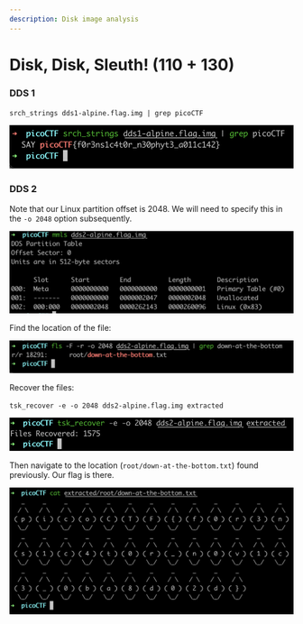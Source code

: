 ```yaml
---
description: Disk image analysis
---
```


# Disk, Disk, Sleuth! \(110 + 130\)

### DDS 1

`srch_strings dds1-alpine.flag.img | grep picoCTF`

![](../../.gitbook/assets/8d92d92e244a478eb9860bef29412bc6.png)

### DDS 2

Note that our Linux partition offset is 2048. We will need to specify this in the `-o 2048` option subsequently.

![](../../.gitbook/assets/3f2d64f62fb6454eb5906fec56ccf62a.png)

Find the location of the file:

![](../../.gitbook/assets/f359b28b11a74547bb13b1665ec83bba.png)

Recover the files:

`tsk_recover -e -o 2048 dds2-alpine.flag.img extracted`

![](../../.gitbook/assets/346fe11a22db4eba82235a2c0fe836b3.png)

Then navigate to the location \(`root/down-at-the-bottom.txt`\) found previously. Our flag is there.

![](../../.gitbook/assets/de8ba81541734fc5b7f59b78c855665f.png)

